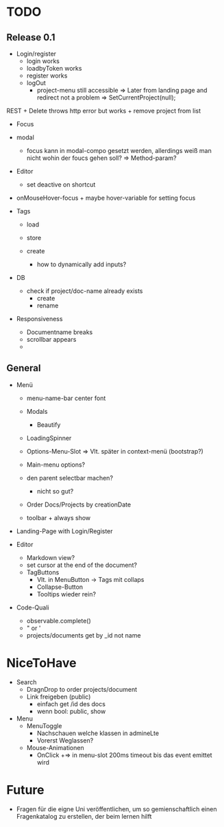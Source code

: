 # TODO

## Release 0.1
  + Login/register
    + login works
    + loadbyToken works
    + register works
    + logOut 
      + project-menu still accessible
        => Later from landing page and redirect not a problem
        => SetCurrentProject(null);
        
   REST
    + Delete throws http error but works 
    + remove project from list
      
  + Focus
   + modal
      + focus kann in modal-compo gesetzt werden, allerdings weiß man nicht wohin der foucs gehen soll?
        => Method-param?
      
   + Editor
       + set deactive on shortcut
   
   + onMouseHover-focus
    + maybe hover-variable for setting focus
     
     
  + Tags
    + load
    
    + store
    
    + create
      + how to dynamically add inputs?
    
  + DB
    + check if project/doc-name already exists
      + create
      + rename 
      
   + Responsiveness
      + Documentname breaks
      + scrollbar appears
      + 
## General
+ Menü

  + menu-name-bar center font

  + Modals
     + Beautify 
         
   + LoadingSpinner
         
   + Options-Menu-Slot 
      => Vlt. später in context-menü (bootstrap?)
    + Main-menu options?
    + den parent selectbar machen?   
      + nicht so gut?  
   
   
   + Order Docs/Projects by creationDate  
      
   + toolbar
         + always show 

+ Landing-Page with Login/Register

+ Editor
  + Markdown view?
  + set cursor at the end of the document?
  + TagButtons
    + Vlt. in MenuButton -> Tags mit collaps
    + Collapse-Button
    + Tooltips wieder rein?
  

+ Code-Quali
  + observable.complete()
  + " or '      
  + projects/documents get by _id not name
  
# NiceToHave
+ Search
	+ DragnDrop to order projects/document
	+ Link freigeben (public)
		+ einfach get /id des docs
		+ wenn bool: public, show 
+ Menu
   + MenuToggle
      + Nachschauen welche klassen in admineLte
      + Vorerst Weglassen?
   + Mouse-Animationen
      + OnClick
      +=> in menu-slot 200ms timeout bis das event emittet wird

# Future
+ Fragen für die eigne Uni veröffentlichen, um so gemienschaftlich einen Fragenkatalog zu erstellen, der beim lernen hilft
